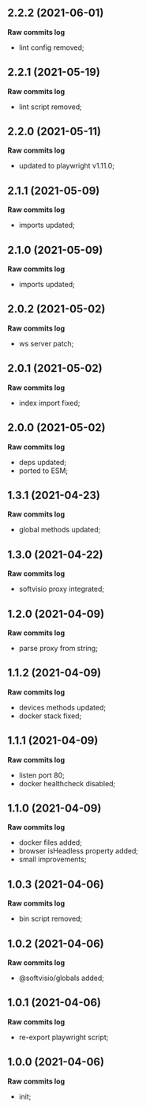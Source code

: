 ## 2.2.2 (2021-06-01)

**Raw commits log**

-   lint config removed;

## 2.2.1 (2021-05-19)

**Raw commits log**

-   lint script removed;

## 2.2.0 (2021-05-11)

**Raw commits log**

-   updated to playwright v1.11.0;

## 2.1.1 (2021-05-09)

**Raw commits log**

-   imports updated;

## 2.1.0 (2021-05-09)

**Raw commits log**

-   imports updated;

## 2.0.2 (2021-05-02)

**Raw commits log**

-   ws server patch;

## 2.0.1 (2021-05-02)

**Raw commits log**

-   index import fixed;

## 2.0.0 (2021-05-02)

**Raw commits log**

-   deps updated;
-   ported to ESM;

## 1.3.1 (2021-04-23)

**Raw commits log**

-   global methods updated;

## 1.3.0 (2021-04-22)

**Raw commits log**

-   softvisio proxy integrated;

## 1.2.0 (2021-04-09)

**Raw commits log**

-   parse proxy from string;

## 1.1.2 (2021-04-09)

**Raw commits log**

-   devices methods updated;
-   docker stack fixed;

## 1.1.1 (2021-04-09)

**Raw commits log**

-   listen port 80;
-   docker healthcheck disabled;

## 1.1.0 (2021-04-09)

**Raw commits log**

-   docker files added;
-   browser isHeadless property added;
-   small improvements;

## 1.0.3 (2021-04-06)

**Raw commits log**

-   bin script removed;

## 1.0.2 (2021-04-06)

**Raw commits log**

-   @softvisio/globals added;

## 1.0.1 (2021-04-06)

**Raw commits log**

-   re-export playwright script;

## 1.0.0 (2021-04-06)

**Raw commits log**

-   init;
